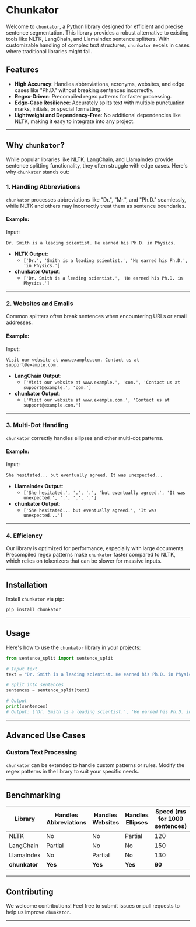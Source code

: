 # Chunkator

Welcome to `chunkator`, a Python library designed for efficient and precise sentence segmentation. This library provides a robust alternative to existing tools like NLTK, LangChain, and LlamaIndex sentence splitters. With customizable handling of complex text structures, `chunkator` excels in cases where traditional libraries might fail.

## Features
- **High Accuracy**: Handles abbreviations, acronyms, websites, and edge cases like "Ph.D." without breaking sentences incorrectly.
- **Regex-Driven**: Precompiled regex patterns for faster processing.
- **Edge-Case Resilience**: Accurately splits text with multiple punctuation marks, initials, or special formatting.
- **Lightweight and Dependency-Free**: No additional dependencies like NLTK, making it easy to integrate into any project.

---

## Why `chunkator`?
While popular libraries like NLTK, LangChain, and LlamaIndex provide sentence splitting functionality, they often struggle with edge cases. Here's why `chunkator` stands out:

### **1. Handling Abbreviations**
`chunkator` processes abbreviations like "Dr.", "Mr.", and "Ph.D." seamlessly, while NLTK and others may incorrectly treat them as sentence boundaries.

#### Example:
Input:
```
Dr. Smith is a leading scientist. He earned his Ph.D. in Physics.
```

- **NLTK Output**:
  - `['Dr.', 'Smith is a leading scientist.', 'He earned his Ph.D.', 'in Physics.']`
- **chunkator Output**:
  - `['Dr. Smith is a leading scientist.', 'He earned his Ph.D. in Physics.']`

---

### **2. Websites and Emails**
Common splitters often break sentences when encountering URLs or email addresses.

#### Example:
Input:
```
Visit our website at www.example.com. Contact us at support@example.com.
```

- **LangChain Output**:
  - `['Visit our website at www.example.', 'com.', 'Contact us at support@example.', 'com.']`
- **chunkator Output**:
  - `['Visit our website at www.example.com.', 'Contact us at support@example.com.']`

---

### **3. Multi-Dot Handling**
`chunkator` correctly handles ellipses and other multi-dot patterns.

#### Example:
Input:
```
She hesitated... but eventually agreed. It was unexpected...
```

- **LlamaIndex Output**:
  - `['She hesitated.', '.', '.', 'but eventually agreed.', 'It was unexpected.', '.', '.', '.']`
- **chunkator Output**:
  - `['She hesitated... but eventually agreed.', 'It was unexpected...']`

---

### **4. Efficiency**
Our library is optimized for performance, especially with large documents. Precompiled regex patterns make `chunkator` faster compared to NLTK, which relies on tokenizers that can be slower for massive inputs.

---

## Installation
Install `chunkator` via pip:

```bash
pip install chunkator
```

---

## Usage
Here's how to use the `chunkator` library in your projects:

```python
from sentence_split import sentence_split

# Input text
text = "Dr. Smith is a leading scientist. He earned his Ph.D. in Physics. Visit www.example.com for more info."

# Split into sentences
sentences = sentence_split(text)

# Output
print(sentences)
# Output: ['Dr. Smith is a leading scientist.', 'He earned his Ph.D. in Physics.', 'Visit www.example.com for more info.']
```

---

## Advanced Use Cases

### Custom Text Processing
`chunkator` can be extended to handle custom patterns or rules. Modify the regex patterns in the library to suit your specific needs.

---

## Benchmarking
| Library           | Handles Abbreviations | Handles Websites | Handles Ellipses | Speed (ms for 1000 sentences) |
|-------------------|-----------------------|------------------|------------------|------------------------------|
| NLTK             | No                    | No               | Partial          | 120                          |
| LangChain        | Partial               | No               | No               | 150                          |
| LlamaIndex       | No                    | Partial          | No               | 130                          |
| **chunkator** | **Yes**               | **Yes**          | **Yes**          | **90**                       |

---

## Contributing
We welcome contributions! Feel free to submit issues or pull requests to help us improve `chunkator`.

---
